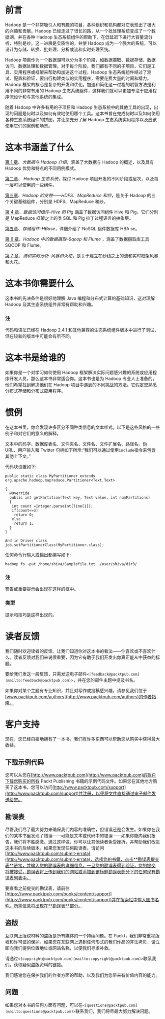 # 前言

Hadoop 是一个非常吸引人和有趣的项目，各种组织和机构都对它表现出了极大的兴趣和贡献。Hadoop 已经走过了很长的路，从一个批处理系统变成了一个数据湖，并在各种 Hadoop 生态系统组件的帮助下，在低延迟下进行大容量流分析，特别是纱。这一进展是实质性的，并使 Hadoop 成为一个强大的系统，可以设计为存储、转换、批处理、分析或流和实时处理系统。

Hadoop 项目作为一个数据湖可以分为多个阶段，如数据摄取、数据存储、数据访问、数据处理和数据管理。对于每个阶段，我们都有不同的子项目，它们是工具、实用程序或框架来帮助和加速这个过程。Hadoop 生态系统组件经过了测试、配置和验证，要自行构建类似的实用程序，需要花费大量的时间和精力。Hadoop 框架的核心是复杂的开发和优化。加速和简化这一过程的明智方法是利用不同的非常有用的 Hadoop 生态系统组件，这样我们就可以更加专注于应用程序流设计和与其他系统的集成。

随着 Hadoop 中许多有用的子项目和 Hadoop 生态系统中的其他工具的出现，出现的问题是何时以及如何有效地使用哪个工具。这本书旨在完成何时以及如何使用各种生态系统组件的拼图，并让您充分了解 Hadoop 生态系统实用程序以及应该使用它们的案例和场景。

# 这本书涵盖了什么

[第 1 章](1.html "Chapter 1. Introduction to Big Data and Hadoop")、*大数据与 Hadoop 介绍*，涵盖了大数据与 Hadoop 的概述，以及具有 Hadoop 优势和特点的不同用例模式。

[第二章](2.html "Chapter 2. Hadoop Ecosystem")、 *Hadoop 生态系统*，探讨 Hadoop 项目开发的不同阶段或层次，以及每一层可以使用的一些组件。

[第三章](3.html "Chapter 3. Pillars of Hadoop – HDFS, MapReduce, and YARN")、*Hadoop 的支柱——HDFS、MapReduce 和纱*，是关于 Hadoop 的三个关键基础组件，分别是 HDFS、MapReduce 和纱。

[第 4 章](4.html "Chapter 4. Data Access Components – Hive and Pig")、*数据访问组件–Hive 和 Pig* 涵盖了数据访问组件 Hive 和 Pig，它们分别是 MapReduce 框架之上的类 SQL 和 Pig 拉丁过程语言的抽象层。

[第五章](5.html "Chapter 5. Storage Component – HBase")、*存储组件–HBase*，详细介绍了 NoSQL 组件数据库 HBA se。

[第 6 章](6.html "Chapter 6. Data Ingestion in Hadoop – Sqoop and Flume")、*Hadoop 中的数据摄取–Sqoop 和 Flume* ，涵盖了数据摄取库工具 SQOOP 和 Flume。

[第 7 章](7.html "Chapter 7. Streaming and Real-time Analysis – Storm and Spark")、*流和实时分析–风暴和火花*，是关于建立在纱线之上的流和实时框架风暴和火花。

# 这本书你需要什么

这本书的先决条件是很好地理解 Java 编程和分布式计算的基础知识，这对理解 Hadoop 及其生态系统组件非常有帮助和兴趣。

### 注

代码和语法已经在 Hadoop 2.4.1 和其他兼容的生态系统组件版本中进行了测试，但在较新的版本中可能会有所不同。

# 这本书是给谁的

如果你是一个对学习如何使用 Hadoop 框架解决实际问题感兴趣的系统或应用程序开发人员，那么这本书非常适合你。这本书也是为 Hadoop 专业人士准备的，他们希望找到解决他们在 Hadoop 项目中遇到的不同挑战的方法。它假定您熟悉分布式存储和分布式应用程序。

# 惯例

在这本书里，你会发现许多区分不同种类信息的文本样式。以下是这些风格的一些例子和对它们的意义的解释。

文本中的码字、数据库表名、文件夹名、文件名、文件扩展名、路径名、伪 URL、用户输入和 Twitter 句柄如下所示:“我们可以通过使用`include`指令来包含其他上下文。”

代码块设置如下:

```
public static class MyPartitioner extends   org.apache.hadoop.mapreduce.Partitioner<Text,Text>

{
  @Override
  public int getPartition(Text key, Text value, int numPartitions)
  {
   int count =Integer.parseInt(line[1]);
   if(count<=3)
    return 0;
   else
    return 1;
  }
}

And in Driver class
job.setPartitionerClass(MyPartitioner.class);
```

任何命令行输入或输出都编写如下:

```
hadoop fs -put /home/shiva/Samplefile.txt  /user/shiva/dir3/

```

### 注

警告或重要提示会出现在这样的框中。

### 类型

提示和技巧是这样出现的。

# 读者反馈

我们随时欢迎读者的反馈。让我们知道你对这本书的看法——你喜欢或不喜欢什么。读者反馈对我们来说很重要，因为它有助于我们开发出你真正能从中获益的标题。

要给我们发送一般反馈，只需发送电子邮件`<[feedback@packtpub.com](mailto:feedback@packtpub.com)>`，并在您的邮件主题中提及书名。

如果你对某个主题有专业知识，并且对写作或投稿感兴趣，请参见我们位于[www.packtpub.com/authors](http://www.packtpub.com/authors)的作者指南。

# 客户支持

现在，您已经自豪地拥有了一本书，我们有许多东西可以帮助您从购买中获得最大收益。

## 下载示例代码

您可以从您在[http://www.packtpub.com](http://www.packtpub.com)的账户下载您购买的所有 Packt Publishing 书籍的示例代码文件。如果您在其他地方购买了这本书，您可以访问[http://www.packtpub.com/support](http://www.packtpub.com/support)并注册，以便将文件直接通过电子邮件发送给您。

## 勘误表

尽管我们尽了最大努力来确保我们内容的准确性，但错误还是会发生。如果你在我们的某本书里发现了错误——可能是文本或代码中的错误——如果你能向我们报告，我们将不胜感激。通过这样做，你可以让其他读者免受挫折，并帮助我们改进这本书的后续版本。如果您发现任何勘误表，请访问[http://www.packtpub.com/submit-errata](http://www.packtpub.com/submit-errata)，选择您的书籍，点击**勘误表提交表**链接，并输入您的勘误表的详细信息。一旦您的勘误表得到验证，您的提交将被接受，勘误表将上传到我们的网站或添加到该标题勘误表部分下的任何现有勘误表列表中。

要查看之前提交的勘误表，请前往[https://www.packtpub.com/books/content/support](https://www.packtpub.com/books/content/support)并在搜索栏中输入图书名称。所需信息将出现在**勘误表**部分。

## 盗版

互联网上版权材料的盗版是所有媒体的一个持续问题。在 Packt，我们非常重视版权和许可证的保护。如果您在互联网上遇到任何形式的我们作品的非法拷贝，请立即向我们提供位置地址或网站名称，以便我们寻求补救。

请通过`<[copyright@packtpub.com](mailto:copyright@packtpub.com)>`联系我们，获取疑似盗版资料的链接。

我们感谢您在保护我们的作者方面的帮助，以及我们为您带来有价值内容的能力。

## 问题

如果您对本书的任何方面有问题，可以在`<[questions@packtpub.com](mailto:questions@packtpub.com)>`联系我们，我们将尽最大努力解决问题。